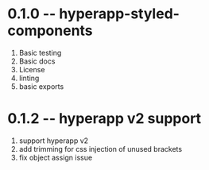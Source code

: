 # 0.1.0 -- hyperapp-styled-components

1. Basic testing
2. Basic docs
3. License
4. linting
5. basic exports

# 0.1.2 -- hyperapp v2 support

1. support hyperapp v2
2. add trimming for css injection of unused brackets
3. fix object assign issue
